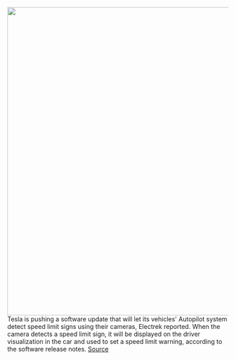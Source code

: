 <img src='https://cdn.vox-cdn.com/thumbor/JSLDmBxBleMG7hWHlIBdYMBFMeQ=/0x0:2040x1360/1200x800/filters:focal(857x517:1183x843)/cdn.vox-cdn.com/uploads/chorus_image/image/67316231/acastro_180430_1777_tesla_0004.0.jpg' width='700px' /><br/>
Tesla is pushing a software update that will let its vehicles' Autopilot system detect speed limit signs using their cameras, Electrek reported. When the camera detects a speed limit sign, it will be displayed on the driver visualization in the car and used to set a speed limit warning, according to the software release notes.
<a href='https://www.theverge.com/2020/8/30/21407438/tesla-software-speed-limit-self-driving-cars'> Source <a/>